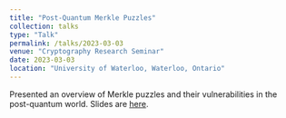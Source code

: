 ```yaml
---
title: "Post-Quantum Merkle Puzzles"
collection: talks
type: "Talk"
permalink: /talks/2023-03-03
venue: "Cryptography Research Seminar"
date: 2023-03-03
location: "University of Waterloo, Waterloo, Ontario"
---
```


Presented an overview of Merkle puzzles and their vulnerabilities in the post-quantum world. Slides are [here](/files/2023-03-03.pdf).
